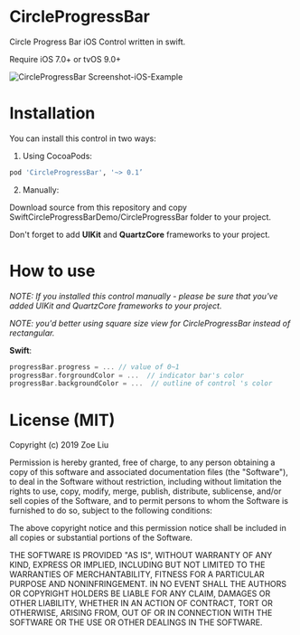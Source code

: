 CircleProgressBar
=================

Circle Progress Bar iOS Control written in swift.

Require iOS 7.0+ or tvOS 9.0+

![CircleProgressBar Screenshot-iOS-Example](https://raw.githubusercontent.com/Eclair/CircleProgressBar/master/Screenshots/ios-screen01.png)

Installation
============

You can install this control in two ways:

1. Using CocoaPods:

```ruby
pod 'CircleProgressBar', '~> 0.1’
```

2. Manually:

  Download source from this repository and copy SwiftCircleProgressBarDemo/CircleProgressBar folder to your project.

  Don't forget to add **UIKit** and **QuartzCore** frameworks to your project.

How to use
==========

_NOTE: If you installed this control manually - please be sure that you've added UIKit and QuartzCore frameworks to your project._

_NOTE: you'd better using square size view for CircleProgressBar  instead of rectangular._

**Swift**:
```swift
progressBar.progress = ... // value of 0~1
progressBar.forgroundColor = ...  // indicator bar's color
progressBar.backgroundColor = ...  // outline of control 's color
```

License (MIT)
=============

Copyright (c) 2019 Zoe Liu

Permission is hereby granted, free of charge, to any person obtaining a copy of this software and associated documentation files (the "Software"), to deal in the Software without restriction, including without limitation the rights to use, copy, modify, merge, publish, distribute, sublicense, and/or sell copies of the Software, and to permit persons to whom the Software is furnished to do so, subject to the following conditions:

The above copyright notice and this permission notice shall be included in all copies or substantial portions of the Software.

THE SOFTWARE IS PROVIDED "AS IS", WITHOUT WARRANTY OF ANY KIND, EXPRESS OR IMPLIED, INCLUDING BUT NOT LIMITED TO THE WARRANTIES OF MERCHANTABILITY, FITNESS FOR A PARTICULAR PURPOSE AND NONINFRINGEMENT. IN NO EVENT SHALL THE AUTHORS OR COPYRIGHT HOLDERS BE LIABLE FOR ANY CLAIM, DAMAGES OR OTHER LIABILITY, WHETHER IN AN ACTION OF CONTRACT, TORT OR OTHERWISE, ARISING FROM, OUT OF OR IN CONNECTION WITH THE SOFTWARE OR THE USE OR OTHER DEALINGS IN THE SOFTWARE.
